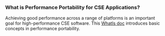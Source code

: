### What is Performance Portability for CSE Applications?

Achieving good performance across a range of platforms is an important goal for high-performance CSE software.  This [WhatIs doc](https://ideas-productivity.org/wordpress/wp-content/uploads/2016/04/IDEAS-PerformanceWhatIsPerformancePortability-V0.2.pdf "What is Performance Portability?") introduces basic concepts in performance portability.

<!--- 
Categories: performance
Topics: performance, portability
Tags: HPC, leadership-class facilities (LCFs)
Level: 0
Prerequisites: none
Aggregate: none
--->
